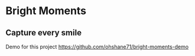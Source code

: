 # Bright Moments
## Capture every smile

Demo for this project https://github.com/ohshane71/bright-moments-demo
